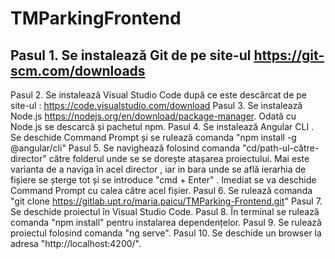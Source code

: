 # TMParkingFrontend

## Pasul 1. Se instalează Git de pe site-ul https://git-scm.com/downloads

Pasul 2. Se instalează Visual Studio Code după ce este descărcat de pe site-ul : https://code.visualstudio.com/download
Pasul 3. Se instalează Node.js https://nodejs.org/en/download/package-manager. Odată cu Node.js se descarcă și pachetul npm.
Pasul 4. Se instalează Angular CLI . Se deschide Command Prompt și se rulează comanda "npm install -g @angular/cli"
Pasul 5. Se navighează folosind comanda "cd/path-ul-către-director" către folderul unde se se dorește atașarea proiectului.
         Mai este varianta de a naviga în acel director , iar in bara unde se află ierarhia de fișiere se șterge tot și
         se introduce "cmd + Enter" . Imediat se va deschide Command Prompt cu calea către acel fișier.
Pasul 6. Se rulează comanda "git clone https://gitlab.upt.ro/maria.paicu/TMParking-Frontend.git"
Pasul 7. Se deschide proiectul în Visual Studio Code.
Pasul 8. În terminal se rulează comanda "npm install" pentru instalarea dependențelor. 
Pasul 9. Se rulează proiectul folosind comanda "ng serve".
Pasul 10. Se deschide un browser la adresa "http://localhost:4200/".

